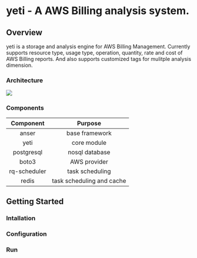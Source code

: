 # yeti - A AWS Billing analysis system.

## Overview
yeti is a storage and analysis engine for AWS Billing Management. Currently supports resource type, usage type, operation, quantity, rate and cost of AWS Billing reports. And also supports customized tags for mulitple analysis dimension.

### Architecture
![](/screenshots/yeti-arc.png)

### Components

| Component  | Purpose  |
|:-------------:|:-------------:|
| anser | base framework |
| yeti | core module |
| postgresql | nosql database |
| boto3 | AWS provider |
| rq-scheduler | task scheduling |
| redis | task scheduling and cache |

## Getting Started
### Intallation
### Configuration
### Run
